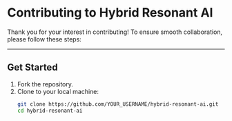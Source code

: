 # Contributing to Hybrid Resonant AI

Thank you for your interest in contributing! To ensure smooth collaboration, please follow these steps:

---

##  Get Started

1. Fork the repository.
2. Clone to your local machine:
   ```bash
   git clone https://github.com/YOUR_USERNAME/hybrid-resonant-ai.git
   cd hybrid-resonant-ai
